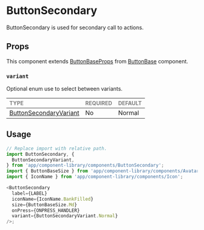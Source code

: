 # ButtonSecondary

ButtonSecondary is used for secondary call to actions.

## Props

This component extends [ButtonBaseProps](../ButtonBase/ButtonBase.types.ts#L14) from [ButtonBase](../ButtonBase/ButtonBase.tsx) component.

### `variant`

Optional enum use to select between variants.

| <span style="color:gray;font-size:14px">TYPE</span>     | <span style="color:gray;font-size:14px">REQUIRED</span> | <span style="color:gray;font-size:14px">DEFAULT</span> |
| :------------------------------------------------------ | :------------------------------------------------------ | :----------------------------------------------------- |
| [ButtonSecondaryVariant](./ButtonSecondary.types.ts#L7) | No                                                      | Normal                                                 |

## Usage

```javascript
// Replace import with relative path.
import ButtonSecondary, {
  ButtonSecondaryVariant,
} from 'app/component-library/components/ButtonSecondary';
import { ButtonBaseSize } from 'app/component-library/components/Avatars/Avatar/foundation/AvatarBase';
import { IconName } from 'app/component-library/components/Icon';

<ButtonSecondary
  label={LABEL}
  iconName={IconName.BankFilled}
  size={ButtonBaseSize.Md}
  onPress={ONPRESS_HANDLER}
  variant={ButtonSecondaryVariant.Normal}
/>;
```
